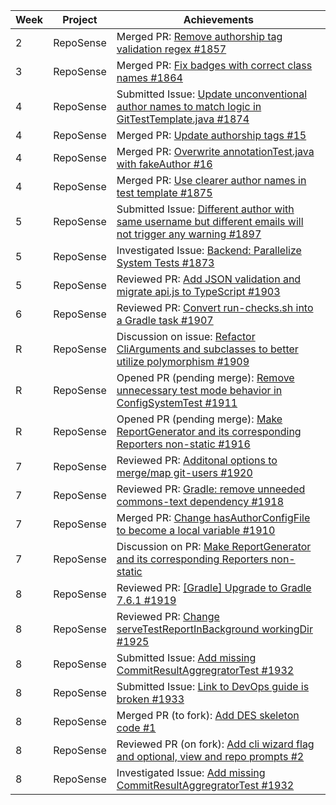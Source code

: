 | Week | Project   | Achievements                                                                                                                                                       |
| ---- | --------- | ------------------------------------------------------------------------------------------------------------------------------------------------------------------ |
| 2    | RepoSense | Merged PR: [Remove authorship tag validation regex #1857](https://github.com/reposense/RepoSense/pull/1857)                                                        |
| 3    | RepoSense | Merged PR: [Fix badges with correct class names #1864](https://github.com/reposense/RepoSense/pull/1864)                                                           |
| 4    | RepoSense | Submitted Issue: [Update unconventional author names to match logic in GitTestTemplate.java #1874](https://github.com/reposense/RepoSense/issues/1874)             |
| 4    | RepoSense | Merged PR: [Update authorship tags #15](https://github.com/reposense/testrepo-Alpha/pull/15)                                                                       |
| 4    | RepoSense | Merged PR: [Overwrite annotationTest.java with fakeAuthor #16](https://github.com/reposense/testrepo-Alpha/pull/16)                                                |
| 4    | RepoSense | Merged PR: [Use clearer author names in test template #1875](https://github.com/reposense/RepoSense/pull/1875)                                                     |
| 5    | RepoSense | Submitted Issue: [Different author with same username but different emails will not trigger any warning #1897](https://github.com/reposense/RepoSense/issues/1897) |
| 5    | RepoSense | Investigated Issue: [Backend: Parallelize System Tests #1873](https://github.com/reposense/RepoSense/issues/1873)                                                  |
| 5    | RepoSense | Reviewed PR: [Add JSON validation and migrate api.js to TypeScript #1903](https://github.com/reposense/RepoSense/pull/1903)                                        |
| 6    | RepoSense | Reviewed PR: [Convert run-checks.sh into a Gradle task #1907](https://github.com/reposense/RepoSense/pull/1907)                                                    |
| R    | RepoSense | Discussion on issue: [Refactor CliArguments and subclasses to better utilize polymorphism #1909](https://github.com/reposense/RepoSense/pull/1909)                 |
| R    | RepoSense | Opened PR (pending merge): [Remove unnecessary test mode behavior in ConfigSystemTest #1911](https://github.com/reposense/RepoSense/pull/1911)                     |
| R    | RepoSense | Opened PR (pending merge): [Make ReportGenerator and its corresponding Reporters non-static #1916](https://github.com/reposense/RepoSense/pull/1916)               |
| 7    | RepoSense | Reviewed PR: [Additonal options to merge/map git-users #1920](https://github.com/reposense/RepoSense/pull/1920)                                                    |
| 7    | RepoSense | Reviewed PR: [Gradle: remove unneeded commons-text dependency #1918](https://github.com/reposense/RepoSense/pull/1918)                                             |
| 7    | RepoSense | Merged PR: [Change hasAuthorConfigFile to become a local variable #1910](https://github.com/reposense/RepoSense/pull/1910)                                         |
| 7    | RepoSense | Discussion on PR: [Make ReportGenerator and its corresponding Reporters non-static](https://github.com/reposense/RepoSense/pull/1916)                              |
| 8    | RepoSense | Reviewed PR: [[Gradle] Upgrade to Gradle 7.6.1 #1919](https://github.com/reposense/RepoSense/pull/1919)                                                            |
| 8    | RepoSense | Reviewed PR: [Change serveTestReportInBackground workingDir #1925](https://github.com/reposense/RepoSense/pull/1925)                                               |
| 8    | RepoSense | Submitted Issue: [Add missing CommitResultAggregratorTest #1932](https://github.com/reposense/RepoSense/pull/1932)                                                 |
| 8    | RepoSense | Submitted Issue: [Link to DevOps guide is broken #1933](https://github.com/reposense/RepoSense/pull/1933)                                                          |
| 8    | RepoSense | Merged PR (to fork): [Add DES skeleton code #1](https://github.com/sikai00/RepoSense/pull/1)                                                                       |
| 8    | RepoSense | Reviewed PR (on fork): [Add cli wizard flag and optional, view and repo prompts #2](https://github.com/sikai00/RepoSense/pull/2)                                   |
| 8    | RepoSense | Investigated Issue: [Add missing CommitResultAggregratorTest #1932](https://github.com/reposense/RepoSense/pull/1932)                                              |
